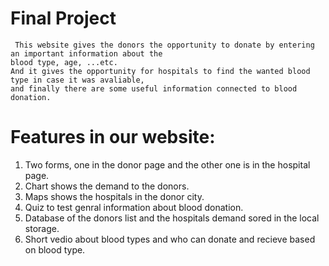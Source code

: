 # Final Project


     This website gives the donors the opportunity to donate by entering an important information about the
    blood type, age, ...etc.
    And it gives the opportunity for hospitals to find the wanted blood type in case it was avaliable,
    and finally there are some useful information connected to blood donation.




# Features in our website:

1. Two forms, one in the donor page and the other one is in the hospital page.
2. Chart shows the demand to the donors.
3. Maps shows the hospitals in the donor city.
4. Quiz to test genral information about blood donation.
5. Database of the donors list and the hospitals demand sored in the local storage.
6. Short vedio about blood types and who can donate and recieve based on blood type.  
